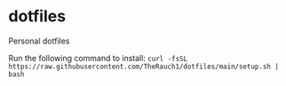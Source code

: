 # dotfiles
Personal dotfiles

Run the following command to install:
`curl -fsSL https://raw.githubusercontent.com/TheRauch1/dotfiles/main/setup.sh | bash`
